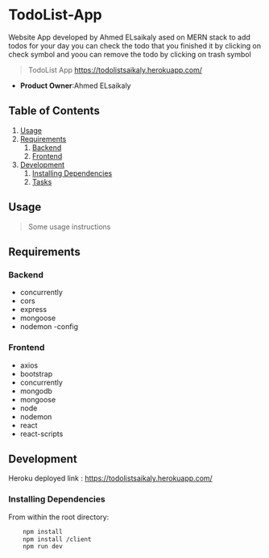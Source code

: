 
# TodoList-App
Website App developed by Ahmed ELsaikaly ased on MERN stack to add todos for your day you can check the todo that you finished it by clicking on 
check symbol and yoou can remove the todo by clicking on trash symbol

> TodoList App
https://todolistsaikaly.herokuapp.com/

- **Product Owner**:Ahmed ELsaikaly

## Table of Contents

1. [Usage](#Usage)
1. [Requirements](#requirements)
   1. [Backend](#Backend)
   1. [Frontend](#Frontend)
1. [Development](#development)
   1. [Installing Dependencies](#installing-dependencies)
   1. [Tasks](#tasks)

## Usage

> Some usage instructions

## Requirements

### Backend

- concurrently
- cors
- express
- mongoose
- nodemon
-config

### Frontend

- axios
- bootstrap
- concurrently
- mongodb
- mongoose
- node
- nodemon
- react
- react-scripts

## Development

Heroku deployed link :
https://todolistsaikaly.herokuapp.com/

### Installing Dependencies

From within the root directory:

```sh
    npm install
    npm install /client
    npm run dev
```
